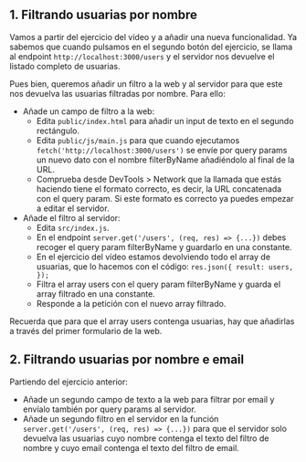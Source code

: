 ## 1. Filtrando usuarias por nombre

Vamos a partir del ejercicio del vídeo y a añadir una nueva funcionalidad. Ya sabemos que cuando pulsamos en el segundo botón del ejercicio, se llama al endpoint `http://localhost:3000/users` y el servidor nos devuelve el listado completo de usuarias.

Pues bien, queremos añadir un filtro a la web y al servidor para que este nos devuelva las usuarias filtradas por nombre. Para ello:

- Añade un campo de filtro a la web:
  - Edita `public/index.html` para añadir un input de texto en el segundo rectángulo.
  - Edita `public/js/main.js` para que cuando ejecutamos `fetch('http://localhost:3000/users')` se envíe por query params un nuevo dato con el nombre filterByName añadiéndolo al final de la URL.
  - Comprueba desde DevTools > Network que la llamada que estás haciendo tiene el formato correcto, es decir, la URL concatenada con el query param. Si este formato es correcto ya puedes empezar a editar el servidor.
- Añade el filtro al servidor:
  - Edita `src/index.js`.
  - En el endpoint `server.get('/users', (req, res) => {...})` debes recoger el query param filterByName y guardarlo en una constante.
  - En el ejercicio del vídeo estamos devolviendo todo el array de usuarias, que lo hacemos con el código:
    `res.json({ result: users, });`
  - Filtra el array users con el query param filterByName y guarda el array filtrado en una constante.
  - Responde a la petición con el nuevo array filtrado.

Recuerda que para que el array users contenga usuarias, hay que añadirlas a través del primer formulario de la web.

## 2. Filtrando usuarias por nombre e email

Partiendo del ejercicio anterior:

- Añade un segundo campo de texto a la web para filtrar por email y envíalo también por query params al servidor.
- Añade un segundo filtro en el servidor en la función `server.get('/users', (req, res) => {...})` para que el servidor solo devuelva las usuarias cuyo nombre contenga el texto del filtro de nombre y cuyo email contenga el texto del filtro de email.
